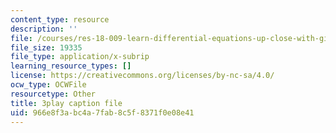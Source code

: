 ```yaml
---
content_type: resource
description: ''
file: /courses/res-18-009-learn-differential-equations-up-close-with-gilbert-strang-and-cleve-moler-fall-2015/966e8f3abc4a7fab8c5f8371f0e08e41_PoHO4PZtW78.srt
file_size: 19335
file_type: application/x-subrip
learning_resource_types: []
license: https://creativecommons.org/licenses/by-nc-sa/4.0/
ocw_type: OCWFile
resourcetype: Other
title: 3play caption file
uid: 966e8f3a-bc4a-7fab-8c5f-8371f0e08e41
---
```

